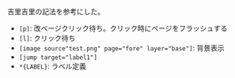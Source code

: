 吉里吉里の記法を参考にした。

- `[p]`: 改ページクリック待ち。クリック時にページをフラッシュする
- `[l]`: クリック待ち
- `[image source"test.png" page="fore" layer="base"]`: 背景表示
- `[jump target="label1"]`
- `*{LABEL}`: ラベル定義
